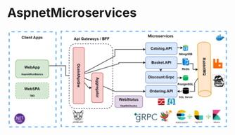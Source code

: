 # AspnetMicroservices
![AspnetMicroservices](https://github.com/alihankuru/AspnetMicroservices/blob/master/a.png)
